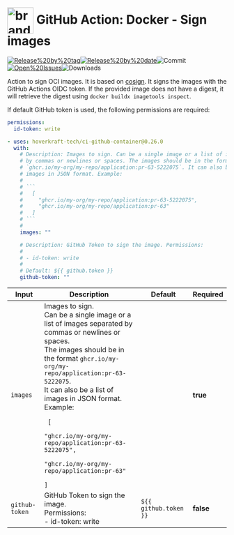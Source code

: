 <!-- start title -->

# <img src=".github/ghadocs/branding.svg" width="60px" align="center" alt="branding<icon:award color:blue>" /> GitHub Action: Docker - Sign images

<!-- end title -->
<!--
// jscpd:ignore-start
-->
<!-- markdownlint-disable MD013 -->
<!-- start badges -->

<a href="https%3A%2F%2Fgithub.com%2Fhoverkraft-tech%2Fci-github-container%2Freleases%2Flatest"><img src="https://img.shields.io/github/v/release/hoverkraft-tech/ci-github-container?display_name=tag&sort=semver&logo=github&style=flat-square" alt="Release%20by%20tag" /></a><a href="https%3A%2F%2Fgithub.com%2Fhoverkraft-tech%2Fci-github-container%2Freleases%2Flatest"><img src="https://img.shields.io/github/release-date/hoverkraft-tech/ci-github-container?display_name=tag&sort=semver&logo=github&style=flat-square" alt="Release%20by%20date" /></a><img src="https://img.shields.io/github/last-commit/hoverkraft-tech/ci-github-container?logo=github&style=flat-square" alt="Commit" /><a href="https%3A%2F%2Fgithub.com%2Fhoverkraft-tech%2Fci-github-container%2Fissues"><img src="https://img.shields.io/github/issues/hoverkraft-tech/ci-github-container?logo=github&style=flat-square" alt="Open%20Issues" /></a><img src="https://img.shields.io/github/downloads/hoverkraft-tech/ci-github-container/total?logo=github&style=flat-square" alt="Downloads" />

<!-- end badges -->
<!-- markdownlint-enable MD013 -->
<!--
// jscpd:ignore-end
-->
<!-- start description -->

Action to sign OCI images.
It is based on [cosign](https://github.com/sigstore/cosign).
It signs the images with the GitHub Actions OIDC token.
If the provided image does not have a digest, it will retrieve the digest using `docker buildx imagetools inspect`.

<!-- end description -->
<!-- start contents -->
<!-- end contents -->

If default GitHub token is used, the following permissions are required:

```yml
permissions:
  id-token: write
```

<!-- start usage -->

````yaml
- uses: hoverkraft-tech/ci-github-container@0.26.0
  with:
    # Description: Images to sign. Can be a single image or a list of images separated
    # by commas or newlines or spaces. The images should be in the format
    # `ghcr.io/my-org/my-repo/application:pr-63-5222075`. It can also be a list of
    # images in JSON format. Example:
    #
    # ```
    #   [
    #     "ghcr.io/my-org/my-repo/application:pr-63-5222075",
    #     "ghcr.io/my-org/my-repo/application:pr-63"
    #   ]
    # ```
    #
    images: ""

    # Description: GitHub Token to sign the image. Permissions:
    #
    # - id-token: write
    #
    # Default: ${{ github.token }}
    github-token: ""
````

<!-- end usage -->
<!-- markdownlint-disable MD013 -->
<!-- start inputs -->

| **Input**                 | **Description**                                                                                                                                                                                                                                                                                                                                                                                                                                                   | **Default**                      | **Required** |
| ------------------------- | ----------------------------------------------------------------------------------------------------------------------------------------------------------------------------------------------------------------------------------------------------------------------------------------------------------------------------------------------------------------------------------------------------------------------------------------------------------------- | -------------------------------- | ------------ |
| <code>images</code>       | Images to sign.<br />Can be a single image or a list of images separated by commas or newlines or spaces.<br />The images should be in the format <code>ghcr.io/my-org/my-repo/application:pr-63-5222075</code>.<br />It can also be a list of images in JSON format.<br />Example:<br /><code></code><code><br /> [<br /> "ghcr.io/my-org/my-repo/application:pr-63-5222075",<br /> "ghcr.io/my-org/my-repo/application:pr-63"<br /> ]<br /></code><code></code> |                                  | **true**     |
| <code>github-token</code> | GitHub Token to sign the image.<br />Permissions:<br /> - id-token: write                                                                                                                                                                                                                                                                                                                                                                                         | <code>${{ github.token }}</code> | **false**    |

<!-- end inputs -->
<!-- start outputs -->
<!-- end outputs -->
<!-- markdownlint-enable MD013 -->
<!-- start [.github/ghadocs/examples/] -->
<!-- end [.github/ghadocs/examples/] -->
